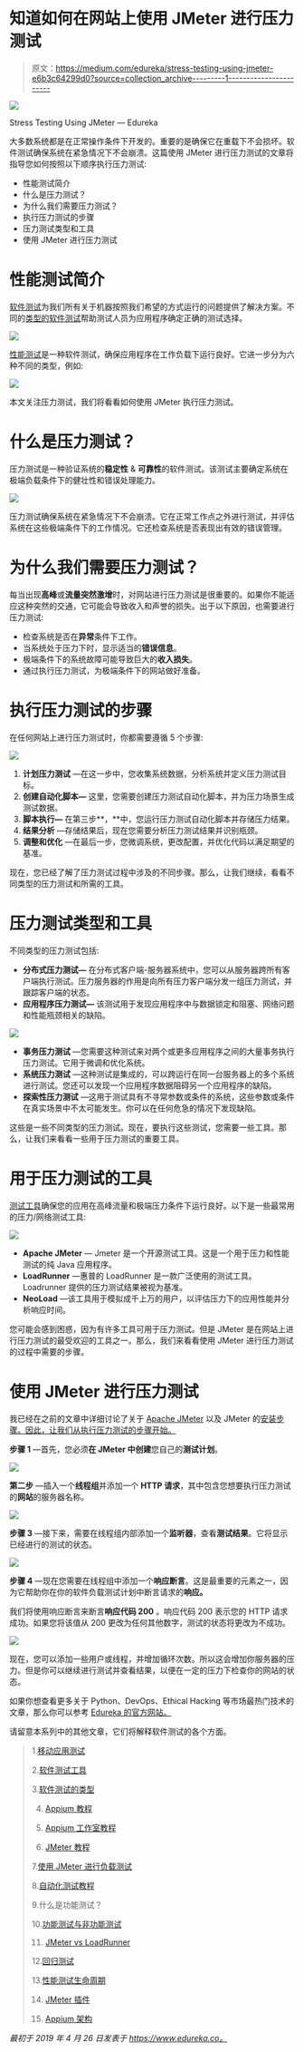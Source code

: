 # 知道如何在网站上使用 JMeter 进行压力测试

> 原文：<https://medium.com/edureka/stress-testing-using-jmeter-e6b3c64299d0?source=collection_archive---------1----------------------->

![](img/8e408634a5d455a3713ade25d2ab15d5.png)

Stress Testing Using JMeter — Edureka

大多数系统都是在正常操作条件下开发的。重要的是确保它在重载下不会损坏。软件测试确保系统在紧急情况下不会崩溃。这篇使用 JMeter 进行压力测试的文章将指导您如何按照以下顺序执行压力测试:

*   性能测试简介
*   什么是压力测试？
*   为什么我们需要压力测试？
*   执行压力测试的步骤
*   压力测试类型和工具
*   使用 JMeter 进行压力测试

# 性能测试简介

[软件测试](http://www.edureka.co/blog/what-is-software-testing?utm_source=medium&utm_medium=content-link&utm_campaign=stress-testing-using-jmeter)为我们所有关于机器按照我们希望的方式运行的问题提供了解决方案。不同的[类型的软件测试](https://www.edureka.co/blog/types-of-software-testing?utm_source=medium&utm_medium=content-link&utm_campaign=stress-testing-using-jmeter)帮助测试人员为应用程序确定正确的测试选择。

![](img/b19d18d2d88a68ffd84d2e3d287f66a9.png)

[性能测试](https://www.edureka.co/blog/performance-testing-tutorial?utm_source=medium&utm_medium=content-link&utm_campaign=stress-testing-using-jmeter)是一种软件测试，确保应用程序在工作负载下运行良好。它进一步分为六种不同的类型，例如:

![](img/e3f32f22da9d6e5dac5300f389413957.png)

本文关注压力测试，我们将看看如何使用 JMeter 执行压力测试。

# **什么是压力测试？**

压力测试是一种验证系统的**稳定性** & **可靠性**的软件测试。该测试主要确定系统在极端负载条件下的健壮性和错误处理能力。

![](img/7c099bc97190676644f7fe3f60966eb3.png)

压力测试确保系统在紧急情况下不会崩溃。它在正常工作点之外进行测试，并评估系统在这些极端条件下的工作情况。它还检查系统是否表现出有效的错误管理。

# 为什么我们需要压力测试？

每当出现**高峰**或**流量突然激增**时，对网站进行压力测试是很重要的。如果你不能适应这种突然的交通，它可能会导致收入和声誉的损失。出于以下原因，也需要进行压力测试:

*   检查系统是否在**异常**条件下工作。
*   当系统处于压力下时，显示适当的**错误信息**。
*   极端条件下的系统故障可能导致巨大的**收入损失**。
*   通过执行压力测试，为极端条件下的网站做好准备。

# 执行压力测试的步骤

在任何网站上进行压力测试时，你都需要遵循 5 个步骤:

![](img/38d46272c82c0bef4526e7d029256f45.png)

1.  **计划压力测试** —在这一步中，您收集系统数据，分析系统并定义压力测试目标。
2.  **创建自动化脚本—** 这里，您需要创建压力测试自动化脚本，并为压力场景生成测试数据。
3.  **脚本执行—** 在第三步**，**中，您运行压力测试自动化脚本并存储压力结果。
4.  **结果分析** —存储结果后，现在您需要分析压力测试结果并识别瓶颈。
5.  **调整和优化** —在最后一步，您微调系统，更改配置，并优化代码以满足期望的基准。

现在，您已经了解了压力测试过程中涉及的不同步骤。那么，让我们继续，看看不同类型的压力测试和所需的工具。

# 压力测试类型和工具

不同类型的压力测试包括:

*   **分布式压力测试—** 在分布式客户端-服务器系统中，您可以从服务器跨所有客户端执行测试。压力服务器的作用是向所有压力客户端分发一组压力测试，并跟踪客户端的状态。
*   **应用程序压力测试—** 该测试用于发现应用程序中与数据锁定和阻塞、网络问题和性能瓶颈相关的缺陷。

![](img/601ee90f86af309db17f4ff65353f73a.png)

*   **事务压力测试** —您需要这种测试来对两个或更多应用程序之间的大量事务执行压力测试。它用于微调和优化系统。
*   **系统压力测试** —这种测试是集成的，可以跨运行在同一台服务器上的多个系统进行测试。您还可以发现一个应用程序数据阻碍另一个应用程序的缺陷。
*   **探索性压力测试** —这用于测试具有不寻常参数或条件的系统，这些参数或条件在真实场景中不太可能发生。你可以在任何危急的情况下发现缺陷。

这些是一些不同类型的压力测试。现在，要执行这些测试，您需要一些工具。那么，让我们来看看一些用于压力测试的重要工具。

# 用于压力测试的工具

[测试工具](https://www.edureka.co/blog/performance-testing-tools?utm_source=medium&utm_medium=content-link&utm_campaign=stress-testing-using-jmeter)确保您的应用在高峰流量和极端压力条件下运行良好。以下是一些最常用的压力/网络测试工具:

![](img/691fc1a7588c0aa23f208eb859855b79.png)

*   **Apache JMeter** — Jmeter 是一个开源测试工具。这是一个用于压力和性能测试的纯 Java 应用程序。
*   **LoadRunner** —惠普的 LoadRunner 是一款广泛使用的测试工具。Loadrunner 提供的压力测试结果被视为基准。
*   **NeoLoad** —该工具用于模拟成千上万的用户，以评估压力下的应用性能并分析响应时间。

您可能会感到困惑，因为有许多工具可用于压力测试。但是 JMeter 是在网站上进行压力测试的最受欢迎的工具之一。那么，我们来看看使用 JMeter 进行压力测试的过程中需要的步骤。

# 使用 JMeter 进行压力测试

我已经在之前的文章中详细讨论了关于 [Apache JMeter](https://www.edureka.co/blog/jmeter-tutorial?utm_source=medium&utm_medium=content-link&utm_campaign=stress-testing-using-jmeter) 以及 JMeter 的[安装步骤。因此，让我们从执行压力测试的步骤开始。](https://www.edureka.co/blog/how-to-install-jmeter?utm_source=medium&utm_medium=content-link&utm_campaign=stress-testing-using-jmeter)

**步骤 1** —首先，您必须**在 JMeter 中创建**您自己的**测试计划**。

![](img/40feb2431784901b1d3c4757a4ff9ede.png)

**第二步** —插入一个**线程组**并添加一个 **HTTP 请求**，其中包含您想要执行压力测试的**网站**的服务器名称。

![](img/30e5a6e7818d4629072c327b5497c117.png)

**步骤 3** —接下来，需要在线程组内部添加一个**监听器**，查看**测试结果**。它将显示已经进行的测试的状态。

![](img/77af2956997c267d9ad8fe9a68333f1c.png)

**步骤 4** —现在您需要在线程组中添加一个**响应断言**。这是最重要的元素之一，因为它帮助你在你的软件负载测试计划中断言请求的**响应。**

我们将使用响应断言来断言**响应代码 200** 。响应代码 200 表示您的 HTTP 请求成功。如果您将该值从 200 更改为任何其他数字，测试的状态将更改为不成功。

![](img/b4a1c087e1a0a26f290acac6b2123f9b.png)

现在，您可以添加一些用户或线程，并增加循环次数。所以这会增加你服务器的压力。但是你可以继续进行测试并查看结果，以便在一定的压力下检查你的网站的状态。

如果你想查看更多关于 Python、DevOps、Ethical Hacking 等市场最热门技术的文章，那么你可以参考 [Edureka 的官方网站。](https://www.edureka.co/blog/?utm_source=medium&utm_medium=content-link&utm_campaign=stress-testing-using-jmeter)

请留意本系列中的其他文章，它们将解释软件测试的各个方面。

> 1.[移动应用测试](/edureka/mobile-application-testing-51140ebe4a87)
> 
> 2.[软件测试工具](/edureka/software-testing-tools-ebd9ebac6f29)
> 
> 3.[软件测试的类型](/edureka/types-of-software-testing-d7aa29090b5b)
> 
> 4. [Appium 教程](/edureka/appium-tutorial-28e604aebeb)
> 
> 5. [Appium 工作室教程](/edureka/appium-studio-tutorial-8a13ee9662d6)
> 
> 6. [JMeter 教程](/edureka/jmeter-tutorial-774856163ee9)
> 
> 7.[使用 JMeter 进行负载测试](/edureka/load-testing-using-jmeter-3da837c11a02)
> 
> 8.[自动化测试教程](/edureka/automation-testing-tutorial-157d269e60db)
> 
> 9.什么是功能测试？
> 
> 10.[功能测试与非功能测试](/edureka/functional-testing-vs-non-functional-testing-a08bc732fbdd)
> 
> 11. [JMeter vs LoadRunner](/edureka/jmeter-vs-loadrunner-c1ab63acd935)
> 
> 12.[回归测试](/edureka/regression-testing-b913b7064824)
> 
> 13.[性能测试生命周期](/edureka/performance-testing-life-cycle-d4242d39a5aa)
> 
> 14. [JMeter 插件](/edureka/jmeter-plugins-1bceec7f6226)
> 
> 15. [Appium 架构](/edureka/appium-architecture-505f70bf3484)

*最初于 2019 年 4 月 26 日发表于 https://www.edureka.co。*